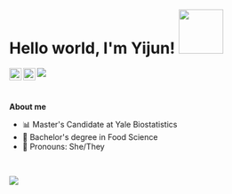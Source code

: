 # Hello world, I'm Yijun! <img src="https://media1.giphy.com/media/pqStRjJyVEZDapW6EM/giphy.gif?cid=ecf05e47jsa3kps7sywp302pf0i3u4efuoiz5011z0gqtlqj&rid=giphy.gif" width="80px">

<a href="https://www.linkedin.com/in/yijun-yang-data-food-health/">
  <img align="left" alt="yj's LinkdeIN" width="22px" src="https://cdn.jsdelivr.net/npm/simple-icons@v3/icons/linkedin.svg" />
</a>
<a href="https://www.instagram.com/eatdrinkyoung/">
  <img align="left" alt="yj's Instagram" width="22px" src="https://cdn.jsdelivr.net/npm/simple-icons@v3/icons/instagram.svg" />
</a>

![](https://visitor-badge.glitch.me/badge?page_id=yijunyang.yijunyang)

<br />

**About me**

- :bar_chart:  Master's Candidate at Yale Biostatistics
- :cookie:  Bachelor's degree in Food Science
- :information_desk_person:  Pronouns: She/They

<br />

<p align="left">
  <img src ="https://github-readme-stats.vercel.app/api/top-langs/?username=yijunyang">
</p>

<!--
<p align="center"><img src="https://i.giphy.com/RThN0hOS2GO4M.gif" /></p>
-->
